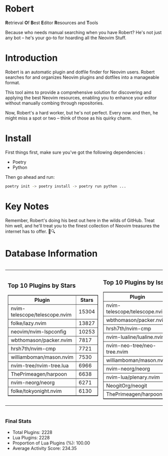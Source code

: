 # Robert

**R**etrieval
**O**f
**B**est
**E**ditor
**R**esources and
**T**ools

Because who needs manual searching when you have Robert?
He's not just any bot – he's your go-to for hoarding all the Neovim Stuff.

# Introduction
Robert is an automatic plugin and dotfile finder for Neovim users. Robert searches for and organizes Neovim plugins and dotfiles into a manageable format.

This tool aims to provide a comprehensive solution for discovering and applying the best Neovim resources, enabling you to enhance your editor without manually combing through repositories.

Now, Robert's a hard worker, but he's not perfect. Every now and then, he might miss a spot or two – think of those as his quirky charm. 

# Install
 First things first, make sure you've got the following dependencies :
  - Poetry 
  - Python 

Then go ahead and run:

```bash
poetry init -> poetry install -> poetry run python ...
```
# Key Notes

Remember, Robert's doing his best out here in the wilds of GitHub. Treat him well, and he'll treat you to the finest collection of Neovim treasures the internet has to offer. 🎩🔍


# Database Information

<div style='display:flex;flex-direction:row;justify-content:space-between;'><table><tr><td><h3>Top 10 Plugins by Stars</h3><table border="1"><tr><th>Plugin</th><th>Stars</th></tr><tr><td>nvim-telescope/telescope.nvim</td><td>15304</td></tr><tr><td>folke/lazy.nvim</td><td>13827</td></tr><tr><td>neovim/nvim-lspconfig</td><td>10253</td></tr><tr><td>wbthomason/packer.nvim</td><td>7817</td></tr><tr><td>hrsh7th/nvim-cmp</td><td>7721</td></tr><tr><td>williamboman/mason.nvim</td><td>7530</td></tr><tr><td>nvim-tree/nvim-tree.lua</td><td>6966</td></tr><tr><td>ThePrimeagen/harpoon</td><td>6638</td></tr><tr><td>nvim-neorg/neorg</td><td>6271</td></tr><tr><td>folke/tokyonight.nvim</td><td>6130</td></tr></table></td><td><h3>Top 10 Plugins by Issues</h3><table border="1"><tr><th>Plugin</th><th>Issues</th></tr><tr><td>nvim-telescope/telescope.nvim</td><td>354</td></tr><tr><td>wbthomason/packer.nvim</td><td>306</td></tr><tr><td>hrsh7th/nvim-cmp</td><td>268</td></tr><tr><td>nvim-lualine/lualine.nvim</td><td>220</td></tr><tr><td>nvim-neo-tree/neo-tree.nvim</td><td>215</td></tr><tr><td>williamboman/mason.nvim</td><td>181</td></tr><tr><td>nvim-neorg/neorg</td><td>164</td></tr><tr><td>nvim-lua/plenary.nvim</td><td>140</td></tr><tr><td>NeogitOrg/neogit</td><td>116</td></tr><tr><td>ThePrimeagen/harpoon</td><td>115</td></tr></table></td><td><h3>Top 10 Plugins by Forks</h3><table border="1"><tr><th>Plugin</th><th>Forks</th></tr><tr><td>neovim/nvim-lspconfig</td><td>2040</td></tr><tr><td>nvim-telescope/telescope.nvim</td><td>818</td></tr><tr><td>nvim-tree/nvim-tree.lua</td><td>603</td></tr><tr><td>nvim-lualine/lualine.nvim</td><td>460</td></tr><tr><td>folke/tokyonight.nvim</td><td>404</td></tr><tr><td>hrsh7th/nvim-cmp</td><td>382</td></tr><tr><td>ThePrimeagen/harpoon</td><td>364</td></tr><tr><td>folke/lazy.nvim</td><td>331</td></tr><tr><td>jackMort/ChatGPT.nvim</td><td>311</td></tr><tr><td>nvimdev/lspsaga.nvim</td><td>287</td></tr></table></td></tr></table></div>

### Final Stats
- Total Plugins: 2228
- Lua Plugins: 2228
- Proportion of Lua Plugins (%): 100.00
- Average Activity Score: 234.35
